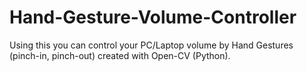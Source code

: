 # Hand-Gesture-Volume-Controller
Using this you can control your PC/Laptop volume by Hand Gestures (pinch-in, pinch-out) created with Open-CV (Python).
